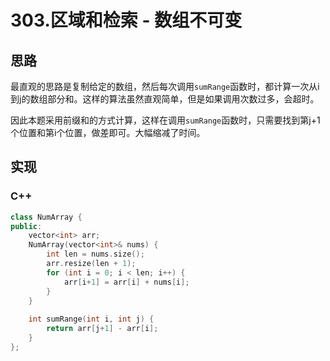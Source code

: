 # 303.区域和检索 - 数组不可变

## 思路
最直观的思路是复制给定的数组，然后每次调用`sumRange`函数时，都计算一次从i到j的数组部分和。这样的算法虽然直观简单，但是如果调用次数过多，会超时。

因此本题采用前缀和的方式计算，这样在调用`sumRange`函数时，只需要找到第j+1个位置和第i个位置，做差即可。大幅缩减了时间。

## 实现
### C++
```c++
class NumArray {
public:
    vector<int> arr;
    NumArray(vector<int>& nums) {
        int len = nums.size();
        arr.resize(len + 1);
        for (int i = 0; i < len; i++) {
            arr[i+1] = arr[i] + nums[i];
        }
    }
    
    int sumRange(int i, int j) {
        return arr[j+1] - arr[i];
    }
};
```